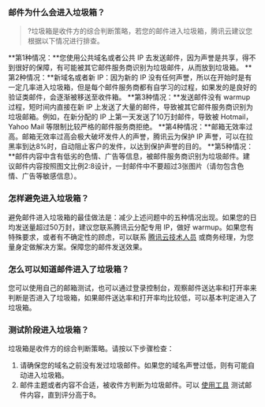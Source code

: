 ### 邮件为什么会进入垃圾箱？
>?垃圾箱是收件方的综合判断策略，若您的邮件进入垃圾箱，腾讯云建议您根据以下情况进行排查。
>
**第1种情况：**您使用公共域名或者公共 IP 去发送邮件，因为声誉是共享，得不到很好的保障，有可能被其它邮件服务商识别为垃圾邮件，从而放到垃圾箱。
**第2种情况：**新域名或者新 IP：因为新的 IP 没有任何声誉，所以在开始时是有一定几率进入垃圾箱，但是每个邮件服务商都有自学习的过程，如果发的是良好的验证类邮件，会逐渐被移送至收件箱。
**第3种情况：**发送邮件没有 warmup 过程，短时间内直接在新 IP 上发送了大量的邮件，导致被其它邮件服务商识别为垃圾邮箱。例如，在新分配的 IP 上第一天发送了10万封邮件，导致被 Hotmail，Yahoo Mail 等限制比较严格的邮件服务商拒绝。
**第4种情况：**邮箱无效率过高。邮箱无效率过高会极大破坏发件人的声誉，腾讯云为保护 IP 声誉，可以在拉黑率到达8%时，自动阻止客户的发件，以达到保护声誉的目的。
**第5种情况：**邮件内容中含有低劣的色情、广告等信息，被邮件服务商识别为垃圾邮件。建议邮件内容按照图文比例2:8设计，一封邮件中不要超过3张图片（请勿包含色情、广告等敏感信息）。

### 怎样避免进入垃圾箱？
避免邮件进入垃圾箱的最佳做法是：减少上述问题中的五种情况出现。如果您的日均发送量超过50万封，建议您联系腾讯云分配专用 IP，做好 warmup。如果您有特殊要求，或者有不确定性的顾虑，可以联系 [腾讯云技术人员](https://console.cloud.tencent.com/workorder/category) 或商务经理，为您量身定做解决方案。保障您的邮件发送效果。

### 怎么可以知道邮件进入了垃圾箱？
您可以使用自己的邮箱测试，也可以通过登录控制台，观察邮件送达率和打开率来判断是否进入了垃圾箱，如果邮件送达率和打开率均比较低，可以基本判定进入了垃圾箱。

### 测试阶段进入垃圾箱？
垃圾箱是收件方的综合判断策略。请按以下步骤检查：
1. 请确保您的域名之前没有发过垃圾邮件。如果您的域名声誉过低，则有可能自动进入垃圾箱。
2. 邮件主题或者内容不合适，被收件方判断为垃圾邮件。可以 [使用工具](https://www.mail-tester.com/) 测试邮件内容，直到评分高于8。
